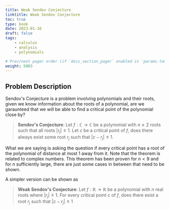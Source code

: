 ```yaml
---
title: Weak Sendov Conjecture
linktitle: Weak Sendov Conjecture
toc: true
type: book
date: 2023-01-16
draft: false
tags:
    - calculus
    - analysis
    - polynomials

# Prev/next pager order (if `docs_section_pager` enabled in `params.toml`)
weight: 5003
---
```


## Problem Description

Sendov's Conjecture is a problem involving polynomials and their roots, given we know information about the roots of a polynomial, are we garaunteed that we will be able to find a critical point of the polynomial close by?

> **Sendov's Conjecture**: Let $f:\mathbb{C}\rightarrow\mathbb{C}$ be a polynomial with $n\geq 2$ roots such that all roots $|r_j|\leq 1$. Let $c$ be a critical point of $f$, does there always exist some root $r_j$ such that $|c-r_j|\leq 1$.

What we are saying is asking the question if every critical point has a root of the polynomial of distance at most $1$ away from it. Note that the theorem is related to complex numbers. This theorem has been proven for $n<9$ and for $n$ sufficiently large, there are just some cases in between that need to be shown.

A simpler version can be shown as

> **Weak Sendov's Conjecture**: Let $f:\mathbb{R}\rightarrow\mathbb{R}$ be a polynomial with $n$ real roots where $|r_j|\leq 1$. For every critical point $c$ of $f$, does there exist a root $r_j$ such that $|c-r_j|\leq 1$